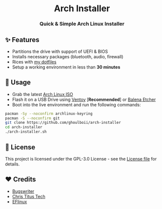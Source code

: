 <h1 align="center">Arch Installer</h1>
<h3 align="center">Quick & Simple Arch Linux Installer</h3>

## ✨ Features

- Partitions the drive with support of UEFI & BIOS
- Installs necessary packages (bluetooth, audio, firewall)
- Rices with [my dotfiles](https://github.com/GhoulBoii/dotfiles)
- Setup a working environment in less than **30 minutes**

## 🔧 Usage

- Grab the latest [Arch Linux ISO](https://archlinux.org/download/)
- Flash it on a USB Drive using [Ventoy](https://github.com/ventoy/Ventoy) [**Recommended**] or [Balena Etcher](https://github.com/balena-io/etcher)
- Boot into the live environment and run the following commands:
```bash
pacman -Sy --noconfirm archlinux-keyring
pacman -S --noconfirm git
git clone https://github.com/ghoulboii/arch-installer
cd arch-installer
./arch-installer.sh
```

## 📜 License

This project is licensed under the GPL-3.0 License - see the [License file](LICENSE.md) for details.

## ❤️ Credits

- [Bugswriter](https://github.com/Bugswriter/arch-linux-magic)
- [Chris Titus Tech](https://github.com/ChrisTitusTech/ArchTitus)
- [EFlinux](https://gitlab.com/eflinux/arch-basic)
